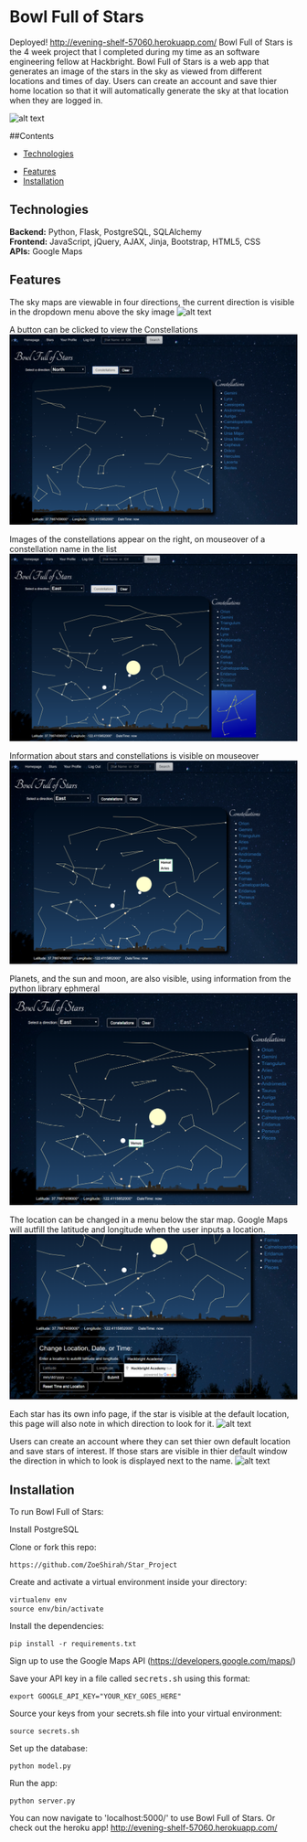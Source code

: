 # Bowl Full of Stars
Deployed! http://evening-shelf-57060.herokuapp.com/
Bowl Full of Stars is the 4 week project that I completed during my time as an software engineering fellow at Hackbright.  Bowl Full of Stars is a web app that generates an image of the stars in the sky as viewed from different locations and times of day.  Users can create an account and save thier home location so that it will automatically generate the sky at that location when they are logged in.  

![alt text](screenshots/Homepage.png "Homepage")

##Contents
* [Technologies](#technologies)
<!-- * [Database Model](#database model) -->
* [Features](#features)
* [Installation](#install)

## <a name="technologies"></a>Technologies
<b>Backend:</b> Python, Flask, PostgreSQL, SQLAlchemy<br/>
<b>Frontend:</b> JavaScript, jQuery, AJAX, Jinja, Bootstrap, HTML5, CSS<br/>
<b>APIs:</b> Google Maps<br/>

<!-- ## <a name="database model"></a>Database Model -->

## <a name="features"></a>Features

The sky maps are viewable in four directions, the current direction is visible in the dropdown menu above the sky image
![alt text](screenshots/Star_Map.png "Star Map")

A button can be clicked to view the Constellations
![alt text](screenshots/Constellations.png "Constellations")

Images of the constellations appear on the right, on mouseover of a constellation name in the list
![alt text](screenshots/Perseus.png "Asterism")

Information about stars and constellations is visible on mouseover
![alt text](screenshots/mouseover.png "Info")

Planets, and the sun and moon, are also visible, using information from the python library ephmeral
![alt text](screenshots/Venus.png "Planets")

The location can be changed in a menu below the star map.  Google Maps will autfill the latitude and longitude when the user inputs a location.
![alt text](screenshots/Autofill.png "Change Loaction")

Each star has its own info page, if the star is visible at the default location, this page will also note in which direction to look for it.
![alt text](screenshots/StarInfo.png "Info")

Users can create an account where they can set thier own default location and save stars of interest.  If those stars are visible in thier default window the direction in which to look is displayed next to the name.
![alt text](screenshots/UserInfo.png "Users")

## <a name="features"></a>Installation
To run Bowl Full of Stars:

Install PostgreSQL

Clone or fork this repo:

```
https://github.com/ZoeShirah/Star_Project
```

Create and activate a virtual environment inside your directory:

```
virtualenv env
source env/bin/activate
```

Install the dependencies:

```
pip install -r requirements.txt
```
Sign up to use the Google Maps API (https://developers.google.com/maps/)

Save your API key in a file called <kbd>secrets.sh</kbd> using this format:
```
export GOOGLE_API_KEY="YOUR_KEY_GOES_HERE"
```
Source your keys from your secrets.sh file into your virtual environment:

```
source secrets.sh
```

Set up the database:

```
python model.py
```

Run the app:

```
python server.py
```

You can now navigate to 'localhost:5000/' to use Bowl Full of Stars.
Or check out the heroku app! http://evening-shelf-57060.herokuapp.com/



